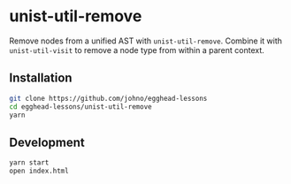 # unist-util-remove

Remove nodes from a unified AST with `unist-util-remove`.
Combine it with `unist-util-visit` to remove a node type from within a parent context.

## Installation

```sh
git clone https://github.com/johno/egghead-lessons
cd egghead-lessons/unist-util-remove
yarn
```

## Development

```sh
yarn start
open index.html
```
